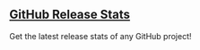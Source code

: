## [GitHub Release Stats](https://tooomm.github.io/github-release-stats/)
Get the latest release stats of any GitHub project!
